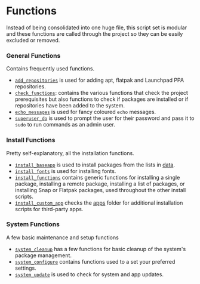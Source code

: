 Functions
=========

Instead of being consolidated into one huge file, this script set is modular and these functions are called through the project so they can be easily excluded or removed.

### General Functions

Contains frequently used functions.

 * [`add_repositories`](add_repositories) is used for adding apt, flatpak and Launchpad PPA repositories.
 * [`check_functions`](check_functions): contains the various functions that check the project prerequisites but also functions to check if packages are installed or if repositories have been added to the system.
 * [`echo_messages`](echo_messages) is used for fancy coloured `echo` messages.
 * [`superuser_do`](superuser_do) is used to prompt the user for their password and pass it to `sudo` to run commands as an admin user.

### Install Functions

Pretty self-explanatory, all the installation functions.

 * [`install_baseapp`](install_baseapp) is used to install packages from the lists in [data](/data). 
 * [`install_fonts`](install_fonts) is used for installing fonts.
 * [`install_functions`](install_functions) contains generic functions for installing a single package, installing a remote package, installing a list of packages, or installing Snap or Flatpak packages, used throughout the other install scripts. 
 * [`install_custom_app`](install_custom_app) checks the [apps](apps) folder for additional installation scripts for third-party apps.

### System Functions

A few basic maintenance and setup functions

 * [`system_cleanup`](system_cleanup) has a few functions for basic cleanup of the system's package management.
 * [`system_configure`](system_configure) contains functions used to a set your preferred settings.
 * [`system_update`](system_update) is used to check for system and app updates.
